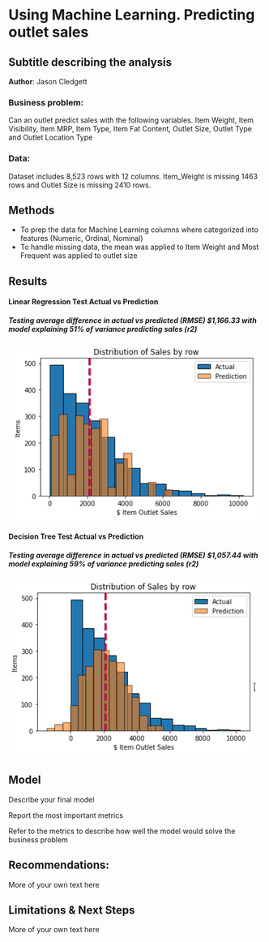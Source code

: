 # Using Machine Learning. Predicting outlet sales 
## Subtitle describing the analysis 

**Author**: Jason Cledgett

### Business problem:

Can an outlet predict sales with the following variables. Item Weight, Item Visibility, Item MRP, Item Type, Item Fat Content, Outlet Size, Outlet Type and Outlet Location Type


### Data:
Dataset includes 8,523 rows with 12 columns. Item_Weight is missing 1463 rows and Outlet Size is missing 2410 rows. 


## Methods
- To prep the data for Machine Learning columns where categorized into features (Numeric, Ordinal, Nominal)
- To handle missing data, the mean was applied to Item Weight and Most Frequent was applied to outlet size

## Results

#### Linear Regression Test Actual vs Prediction
##### Testing average difference in actual vs predicted (RMSE) $1,166.33 with model explaining 51% of variance predicting sales (r2)
![LinearRegression](https://github.com/cledgeja/coding_dojo/blob/328b72115000eeeecd34f38996f3fccbc96b0423/Machine_Learning/Projects/images/Decision%20Tree%20Outlet%20Sales%20Analysis.png)


#### Decision Tree Test Actual vs Prediction
##### Testing average difference in actual vs predicted (RMSE) $1,057.44 with model explaining 59% of variance predicting sales (r2)
![LinearRegression](https://github.com/cledgeja/coding_dojo/blob/57c2c9447df421db996cb089b731877e924150ef/Machine_Learning/Projects/images/LinearModel%20Results%20Outlet%20Sales%20Analysis.png)

## Model

Describe your final model

Report the most important metrics

Refer to the metrics to describe how well the model would solve the business problem

## Recommendations:

More of your own text here


## Limitations & Next Steps

More of your own text here
